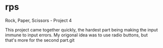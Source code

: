 # rps
Rock, Paper, Scissors - Project 4

This project came together quickly, the hardest part being making the input immune to input errors. My origonal idea was to use radio buttons, but that's more for the second part.git 